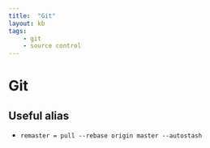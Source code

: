 ```yaml
---
title:  "Git"
layout: kb
tags:
    - git
    - source control
---
```

# Git

## Useful alias
* `remaster = pull --rebase origin master --autostash`

